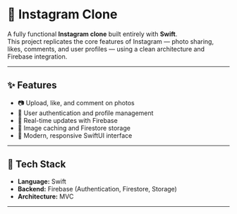 # 📸 Instagram Clone

A fully functional **Instagram clone** built entirely with **Swift**.  
This project replicates the core features of Instagram — photo sharing, likes, comments, and user profiles — using a clean architecture and Firebase integration.

---

## ✨ Features

- 📷 Upload, like, and comment on photos  
- 👤 User authentication and profile management  
- 💬 Real-time updates with Firebase  
- 💾 Image caching and Firestore storage  
- 🎨 Modern, responsive SwiftUI interface  

---

## 🧰 Tech Stack

- **Language:** Swift   
- **Backend:** Firebase (Authentication, Firestore, Storage)  
- **Architecture:** MVC  

---


